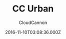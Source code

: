 ---
layout: JamstackTheme
title: CC Urban
github: https://github.com/CloudCannon/urban-jekyll-template
demo: https://teal-worm.cloudvent.net/
author: CloudCannon
ssg: Jekyll
date: 2016-11-10T03:08:36.000Z
description: ':cloud: Agency template for Jekyll'
stale: false
---